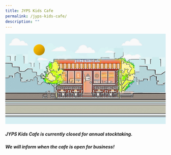 ```yaml
---
title: JYPS Kids Cafe
permalink: /jyps-kids-cafe/
description: ""
---
```

![](/images/cafe%20front%20view.jpeg)

##### JYPS Kids Cafe is currently closed for annual  stocktaking. <br>
##### We will inform when the cafe is open for business!